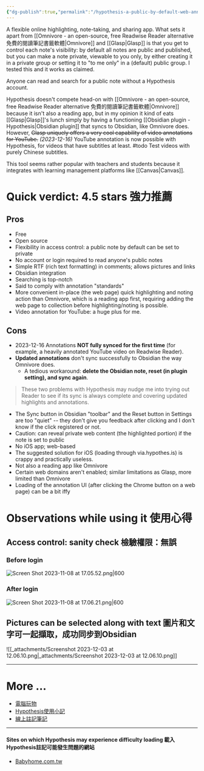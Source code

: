 ```yaml
---
{"dg-publish":true,"permalink":"/hypothesis-a-public-by-default-web-annotation-tool/","noteIcon":"2"}
---
```


A flexible online highlighting, note-taking, and sharing app. What sets it apart from [[Omnivore - an open-source, free Readwise Reader alternative 免費的閱讀筆記書籤軟體\|Omnivore]] and [[Glasp\|Glasp]] is that you get to control each note's visibility: by default all notes are public and published, but you can make a note private, viewable to you only, by either creating it in a private group or setting it to "to me only" in a (default) public group. I tested this and it works as claimed. 

Anyone can read and search for a public note without a Hypothesis account. 

Hypothesis doesn't compete head-on with [[Omnivore - an open-source, free Readwise Reader alternative 免費的閱讀筆記書籤軟體\|Omnivore]] because it isn't also a reading app, but in my opinion it kind of eats [[Glasp\|Glasp]]'s lunch simply by having a functioning [[Obsidian plugin - Hypothesis\|Obsidian plugin]] that syncs to Obsidian, like Omnivore does. However, ~~Glasp uniquely offers a very cool capability of video annotations for YouTube.~~ *(2023-12-16)* YouTube annotation is now possible with Hypothesis, for videos that have subtitles at least. #todo Test videos with purely Chinese subtitles.

This tool seems rather popular with teachers and students because it integrates with learning management platforms like [[Canvas\|Canvas]].
# Quick verdict: 4.5 stars 強力推薦
## Pros

- Free
- Open source
- Flexibility in access control: a public note by default can be set to private
- No account or login required to read anyone's public notes
- Simple RTF (rich text formatting) in comments; allows pictures and links
- Obsidian integration
- Searching is top-notch
- Said to comply with annotation "standards"
- More convenient in-place (the web page) quick highlighting and noting action than Omnivore, which is a reading app first, requiring adding the web page to collection before highlighting/noting is possible.
- Video annotation for YouTube: a huge plus for me.
## Cons

- 2023-12-16 Annotations **NOT fully synced for the first time** (for example, a heavily annotated YouTube video on Readwise Reader).
- **Updated annotations** don't sync successfully to Obsidian the way Omnivore does. 
	- A tedious workaround: **delete the Obsidian note, reset (in plugin setting), and sync again**.

> These two problems with Hypothesis may nudge me into trying out Reader to see if its sync is always complete and covering updated highlights and annotations.

- The Sync button in Obsidian "toolbar" and the Reset button in Settings are too "quiet" -- they don't give you feedback after clicking and I don't know if the click registered or not.
- Caution: can reveal private web content (the highlighted portion) if the note is set to public
- No iOS app; web-based
- The suggested solution for iOS (loading through via.hypothes.is) is crappy and practically useless.
- Not also a reading app like Omnivore 
- Certain web domains aren't enabled; similar limitations as Glasp, more limited than Omnivore
- Loading of the annotation UI (after clicking the Chrome button on a web page) can be a bit iffy
# Observations while using it 使用心得
## Access control: sanity check 檢驗權限：無誤

### Before login

![Screen Shot 2023-11-08 at 17.05.52.png|600](/img/user/_attachments/_OB/Screen%20Shot%202023-11-08%20at%2017.05.52.png)

### After login

![Screen Shot 2023-11-08 at 17.06.21.png|600](/img/user/_attachments/_OB/Screen%20Shot%202023-11-08%20at%2017.06.21.png)

## Pictures can be selected along with text 圖片和文字可一起擷取，成功同步到Obsidian

![[_attachments/Screenshot 2023-12-03 at 12.06.10.png\|_attachments/Screenshot 2023-12-03 at 12.06.10.png]]

---
# More ...

- [電腦玩物](https://www.playpcesor.com/2018/04/hypothesis.html)
- [Hypothesis使用小記](https://seviche.cc/2022-05-25-hypothesis/)
- [線上註記筆記](https://blog.jxtsai.info/post/hypothesis-/)

---
#### Sites on which Hypothesis may experience difficulty loading 載入Hypothesis註記可能發生問題的網站

- [Babyhome.com.tw](https://hyp.is/go?url=https%3A%2F%2Fforum.babyhome.com.tw%2Farticle%2F4969407&group=__world__)